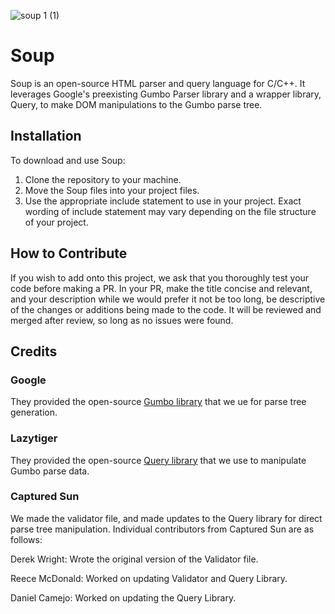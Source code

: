 ![soup 1 (1)](https://github.com/capturedsun/Soup/assets/61888181/4014845c-3cdf-44d0-8854-0e6595179e0d)
# Soup
Soup is an open-source HTML parser and query language for C/C++. It leverages Google's preexisting Gumbo Parser library and a wrapper library, Query, to make DOM manipulations to the Gumbo parse tree.
## Installation
To download and use Soup:
1. Clone the repository to your machine.
2. Move the Soup files into your project files.
3. Use the appropriate include statement to use in your project. Exact wording of include statement may vary depending on the file structure of your project.
## How to Contribute
If you wish to add onto this project, we ask that you thoroughly test your code before making a PR. In your PR, make the title concise and relevant, and your description while we would prefer it not be too long, be descriptive of the changes or additions being made to the code. It will be reviewed and merged after review, so long as no issues were found.
## Credits
### Google 
They provided the open-source [Gumbo library](https://github.com/google/gumbo-parser/tree/master) that we ue for parse tree generation.
### Lazytiger
They provided the open-source [Query library](https://github.com/lazytiger/gumbo-query/tree/master) that we use to manipulate Gumbo parse data.
### Captured Sun
We made the validator file, and made updates to the Query library for direct parse tree manipulation.
Individual contributors from Captured Sun are as follows:

Derek Wright: Wrote the original version of the Validator file.

Reece McDonald: Worked on updating Validator and Query Library.

Daniel Camejo: Worked on updating the Query Library.
